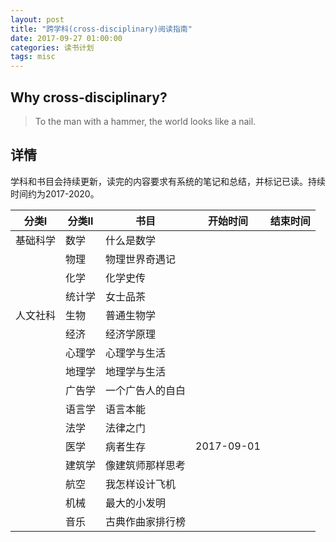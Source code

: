 ```yaml
---
layout: post
title: "跨学科(cross-disciplinary)阅读指南"
date: 2017-09-27 01:00:00
categories: 读书计划
tags: misc
---
```

## Why cross-disciplinary? 
>To the man with a hammer, the world looks like a nail. 

## 详情
学科和书目会持续更新，读完的内容要求有系统的笔记和总结，并标记已读。持续时间约为2017-2020。

|分类I|分类II|书目|开始时间|结束时间| 
|---|---|---|---|---|
|基础科学	|数学|什么是数学| | |
| |物理|物理世界奇遇记| | |
| |化学|化学史传| | |
| |统计学|女士品茶| | |
|人文社科|生物|普通生物学| | |
| |经济|经济学原理| | |
| |心理学|心理学与生活| | |
| |地理学|地理学与生活| | |
| |广告学|一个广告人的自白| | |
| |语言学|语言本能| | |
| |法学|法律之门| | |
| |医学|病者生存|2017-09-01| |
| |建筑学|像建筑师那样思考| | |
| |航空|我怎样设计飞机| | |
| |机械|最大的小发明| | |
| |音乐|古典作曲家排行榜| | |